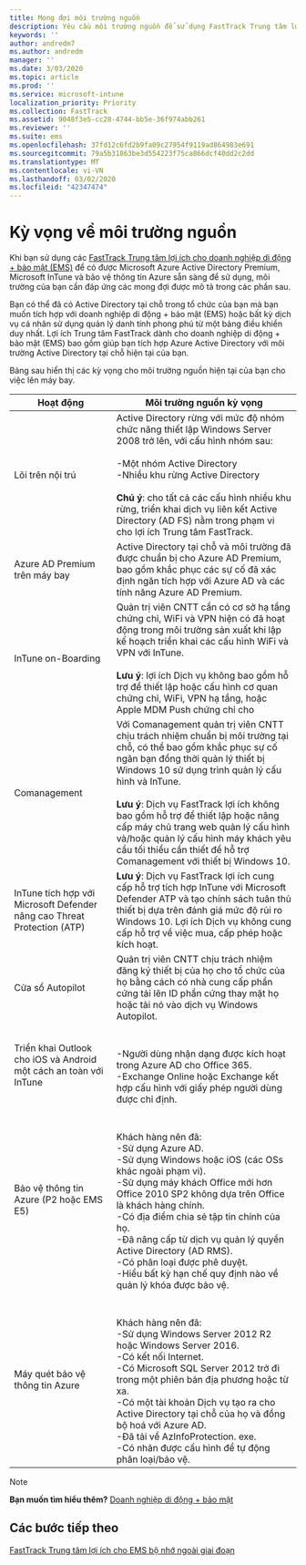 ```yaml
---
title: Mong đợi môi trường nguồn
description: Yêu cầu môi trường nguồn để sử dụng FastTrack Trung tâm lợi ích cho EMS
keywords: ''
author: andredm7
ms.author: andredm
manager: ''
ms.date: 3/03/2020
ms.topic: article
ms.prod: ''
ms.service: microsoft-intune
localization_priority: Priority
ms.collection: FastTrack
ms.assetid: 9048f3e5-cc28-4744-bb5e-36f974abb261
ms.reviewer: ''
ms.suite: ems
ms.openlocfilehash: 37fd12c6fd2b9fa09c27954f9119ad864983e691
ms.sourcegitcommit: 79a5b31863be3d554223f75ca866dcf40dd2c2dd
ms.translationtype: MT
ms.contentlocale: vi-VN
ms.lasthandoff: 03/02/2020
ms.locfileid: "42347474"
---
```

# <a name="source-environment-expectations"></a>Kỳ vọng về môi trường nguồn

Khi bạn sử dụng các [FastTrack Trung tâm lợi ích cho doanh nghiệp di động + bảo mật (EMS)](EMS-fasttrack-benefit-for-EMS.md) để có được Microsoft Azure Active Directory Premium, Microsoft InTune và bảo vệ thông tin Azure sẵn sàng để sử dụng, môi trường của bạn cần đáp ứng các mong đợi được mô tả trong các phần sau.

Bạn có thể đã có Active Directory tại chỗ trong tổ chức của bạn mà bạn muốn tích hợp với doanh nghiệp di động + bảo mật (EMS) hoặc bất kỳ dịch vụ cá nhân sử dụng quản lý danh tính phong phú từ một bảng điều khiển duy nhất. Lợi ích Trung tâm FastTrack dành cho doanh nghiệp di động + bảo mật (EMS) bao gồm giúp bạn tích hợp Azure Active Directory với môi trường Active Directory tại chỗ hiện tại của bạn.

Bảng sau hiển thị các kỳ vọng cho môi trường nguồn hiện tại của bạn cho việc lên máy bay.

|Hoạt động|Môi trường nguồn kỳ vọng|
|------------|----------------------------------|
|Lõi trên nội trú|Active Directory rừng với mức độ nhóm chức năng thiết lập Windows Server 2008 trở lên, với cấu hình nhóm sau:<br /><br />-Một nhóm Active Directory<br />-Nhiều khu rừng Active Directory </br></br>**Chú ý**: cho tất cả các cấu hình nhiều khu rừng, triển khai dịch vụ liên kết Active Directory (AD FS) nằm trong phạm vi cho lợi ích Trung tâm FastTrack.|
|Azure AD Premium trên máy bay|Active Directory tại chỗ và môi trường đã được chuẩn bị cho Azure AD Premium, bao gồm khắc phục các sự cố đã xác định ngăn tích hợp với Azure AD và các tính năng Azure AD Premium.|
|InTune on-Boarding| Quản trị viên CNTT cần có cơ sở hạ tầng chứng chỉ, WiFi và VPN hiện có đã hoạt động trong môi trường sản xuất khi lập kế hoạch triển khai các cấu hình WiFi và VPN với InTune.<br /><br /> **Lưu ý**: lợi ích Dịch vụ không bao gồm hỗ trợ để thiết lập hoặc cấu hình cơ quan chứng chỉ, WiFi, VPN hạ tầng, hoặc Apple MDM Push chứng chỉ cho  |
|Comanagement|Với Comanagement quản trị viên CNTT chịu trách nhiệm chuẩn bị môi trường tại chỗ, có thể bao gồm khắc phục sự cố ngăn bạn đồng thời quản lý thiết bị Windows 10 sử dụng trình quản lý cấu hình và InTune.<br /><br />**Lưu ý**: Dịch vụ FastTrack lợi ích không bao gồm hỗ trợ để thiết lập hoặc nâng cấp máy chủ trang web quản lý cấu hình và/hoặc quản lý cấu hình máy khách yêu cầu tối thiểu cần thiết để hỗ trợ Comanagement với thiết bị Windows 10. |
|InTune tích hợp với Microsoft Defender nâng cao Threat Protection (ATP)|**Lưu ý**: Dịch vụ FastTrack lợi ích cung cấp hỗ trợ tích hợp InTune với Microsoft Defender ATP và tạo chính sách tuân thủ thiết bị dựa trên đánh giá mức độ rủi ro Windows 10. Lợi ích Dịch vụ không cung cấp hỗ trợ về việc mua, cấp phép hoặc kích hoạt. |
|Cửa sổ Autopilot|Quản trị viên CNTT chịu trách nhiệm đăng ký thiết bị của họ cho tổ chức của họ bằng cách có nhà cung cấp phần cứng tải lên ID phần cứng thay mặt họ hoặc tải nó vào dịch vụ Windows Autopilot. |
|Triển khai Outlook cho iOS và Android một cách an toàn với InTune|<br /><br />-Người dùng nhận dạng được kích hoạt trong Azure AD cho Office 365.<br />-Exchange Online hoặc Exchange kết hợp cấu hình với giấy phép người dùng được chỉ định.<br />|
|Bảo vệ thông tin Azure (P2 hoặc EMS E5)|<br /><br />Khách hàng nên đã: <br /> -Sử dụng Azure AD.<br />-Sử dụng Windows hoặc iOS (các OSs khác ngoài phạm vi).<br /> -Sử dụng máy khách Office mới hơn Office 2010 SP2 không dựa trên Office là khách hàng chính. <br /> -Có địa điểm chia sẻ tập tin chính của họ.  <br /> -Đã nâng cấp từ dịch vụ quản lý quyền Active Directory (AD RMS). <br /> -Có phân loại được phê duyệt. <br /> -Hiểu bất kỳ hạn chế quy định nào về quản lý khóa được bảo vệ. <br />|
|Máy quét bảo vệ thông tin Azure|<br /><br /> Khách hàng nên đã: <br /> -Sử dụng Windows Server 2012 R2 hoặc Windows Server 2016.<br /> -Có kết nối Internet. <br /> -Có Microsoft SQL Server 2012 trở đi trong một phiên bản địa phương hoặc từ xa.  <br /> -Có một tài khoản Dịch vụ tạo ra cho Active Directory tại chỗ của họ và đồng bộ hoá với Azure AD.  <br /> -Đã tải về AzInfoProtection. exe. <br /> -Có nhãn được cấu hình để tự động phân loại/bảo vệ.<br />|

> [!NOTE]
> **Bạn muốn tìm hiểu thêm?** 
>  [Doanh nghiệp di động + bảo mật](https://www.microsoft.com/cloud-platform/enterprise-mobility)

## <a name="next-steps"></a>Các bước tiếp theo

[FastTrack Trung tâm lợi ích cho EMS bộ nhớ ngoài giai đoạn](EMS-onboarding-phases.md)
